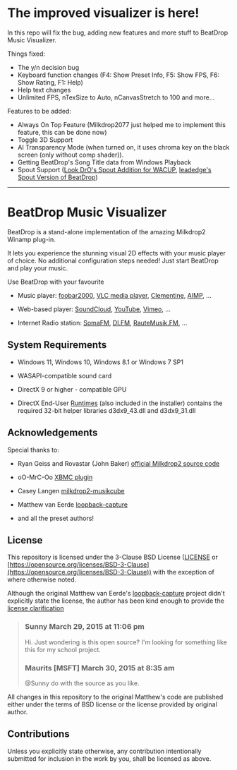 # The improved visualizer is here!
In this repo will fix the bug, adding new features and more stuff to BeatDrop Music Visualizer.

Things fixed:
* The y/n decision bug
* Keyboard function changes (F4: Show Preset Info, F5: Show FPS, F6: Show Rating, F1: Help)
* Help text changes
* Unlimited FPS, nTexSize to Auto, nCanvasStretch to 100 and more...

Features to be added:
* Always On Top Feature (Milkdrop2077 just helped me to implement this feature, this can be done now)
* Toggle 3D Support
* AI Transparency Mode (when turned on, it uses chroma key on the black screen (only without comp shader)).
* Getting BeatDrop's Song Title data from Windows Playback
* Spout Support ([Look DrO's Spout Addition for WACUP](https://github.com/WACUP/vis_milk2/commit/8bc232a670442c79713a15881504bf2813ef8554), [leadedge's Spout Version of BeatDrop](https://github.com/leadedge/BeatDrop))

---------------------------------------------------------------------------------------------------------------------------------------------

# BeatDrop Music Visualizer

BeatDrop is a stand-alone implementation of the amazing Milkdrop2 Winamp plug-in.

It lets you experience the stunning visual 2D effects with your music player of choice. No additional configuration steps needed! Just start BeatDrop and play your music.

Use BeatDrop with your favourite

* Music player:
  [foobar2000](https://www.foobar2000.org/),
  [VLC media player](https://www.videolan.org/vlc/index.html),
  [Clementine](https://www.clementine-player.org/),
  [AIMP](https://www.aimp.ru/),
  ...

* Web-based player:
  [SoundCloud](https://soundcloud.com/),
  [YouTube](https://www.youtube.com/),
  [Vimeo](https://vimeo.com/),
  ...

* Internet Radio station:
  [SomaFM](https://somafm.com/),
  [DI.FM](https://www.di.fm/),
  [RauteMusik.FM](https://www.rm.fm/),
  ...

## System Requirements
* Windows 11, Windows 10, Windows 8.1 or Windows 7 SP1

* WASAPI-compatible sound card

* DirectX 9 or higher - compatible GPU

* DirectX End-User [Runtimes](https://www.microsoft.com/en-us/download/details.aspx?id=8109) (also included in the installer) contains the required 32-bit helper libraries d3dx9_43.dll and d3dx9_31.dll

## Acknowledgements
Special thanks to:

* Ryan Geiss and Rovastar (John Baker) [official Milkdrop2 source code](https://sourceforge.net/projects/milkdrop2/)

* oO-MrC-Oo [XBMC plugin](https://github.com/oO-MrC-Oo/Milkdrop2-XBMC)

* Casey Langen [milkdrop2-musikcube](https://github.com/clangen/milkdrop2-musikcube)

* Matthew van Eerde [loopback-capture](https://github.com/mvaneerde/blog)

* and all the preset authors!

## License

[license]: #license

This repository is licensed under the 3-Clause BSD License ([LICENSE](LICENSE) or [https://opensource.org/licenses/BSD-3-Clause](https://opensource.org/licenses/BSD-3-Clause)) with the exception of where otherwise noted.

Although the original Matthew van Eerde's [loopback-capture](https://github.com/mvaneerde/blog) project didn't explicitly state the license, the author has been kind enough to provide the [license clarification](
https://blogs.msdn.microsoft.com/matthew_van_eerde/2014/11/05/draining-the-wasapi-capture-buffer-fully/)

> ### Sunny March 29, 2015 at 11:06 pm
> Hi. Just wondering is this open source? I'm looking for something like this for my school project.
>
> ### Maurits [MSFT] March 30, 2015 at 8:35 am
> @Sunny do with the source as you like.

All changes in this repository to the original Matthew's code are published either under the terms of BSD license or the license provided by original author.

## Contributions

Unless you explicitly state otherwise, any contribution intentionally submitted for inclusion in the work by you, shall be licensed as above.

